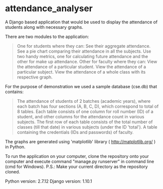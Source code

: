 # attendance_analyser

A Django based application that would be used to display the attendance of students along with necessary graphs. 

There are two modules to the application:
> One for students where they can: 
  > See their aggregate attendance.
  > See a pie chart comparing their attendance in all the subjects.
  > Use two handy metrics, one for calculating future attendance and the other for make up attendance.
> Other for faculty where they can: 
  > View the attendance of a particular student.
  > View the attendance of a particular subject.
  > View the attendance of a whole class with its respective graph.
  
For the purpose of demonstration we used a sample database (cse.db) that contains: 
> The attendance of students of 2 batches (academic years), where each batch has four sections (A, B, C, D), which correspond to total of 8 tables. 
  Each table consists of one column for roll number (ID) of a student, and other columns for the attendance count in various subjects.
  The first row of each table consists of the total number of classes (till that date) in various subjects (under the ID 'total').
> A table containing the credentials (IDs and passwords) of faculty.

The graphs are generated using 'matplotlib' library ( http://matplotlib.org/ ) in Python.

To run the application on your computer, clone the repository onto your computer and execute command "manage.py runserver" in command line (cmd for Windows).
P.S.: Make your current directory as the repository cloned. 

Python version: 2.7.12
Django version: 1.10.1
